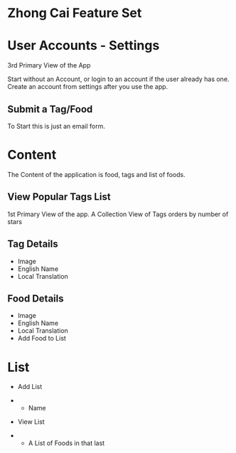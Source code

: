 # Zhong Cai Feature Set

# User Accounts - Settings

3rd Primary View of the App

Start without an Account, or login to an account if the user already has one. Create an account from settings after you use the app. 

## Submit a Tag/Food

To Start this is just an email form.

# Content

The Content of the application is food, tags and list of foods. 

## View Popular Tags List

1st Primary View of the app. A Collection View of Tags orders by number of stars

## Tag Details

* Image
* English Name
* Local Translation

## Food Details

* Image
* English Name
* Local Translation
* Add Food to List

# List

* Add List

* * Name

* View List 

* * A List of Foods in that last

